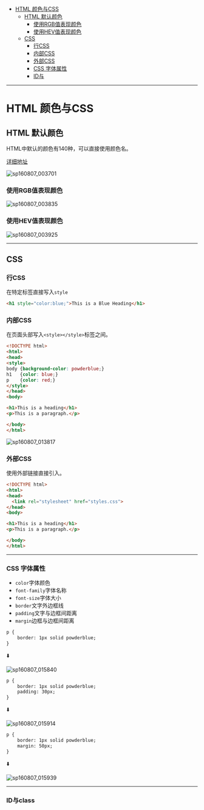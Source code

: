 <!--toc-->

- [HTML 颜色与CSS](#html-颜色与css)
	- [HTML 默认颜色](#html-默认颜色)
		- [使用RGB值表现颜色](#使用rgb值表现颜色)
		- [使用HEV值表现颜色](#使用hev值表现颜色)
	- [CSS](#css)
		- [行CSS](#行css)
		- [内部CSS](#内部css)
		- [外部CSS](#外部css)
		- [CSS 字体属性](#css-字体属性)
		- [ID与](#id与)

<!-- tocstop -->

----

# HTML 颜色与CSS

## HTML 默认颜色

HTML中默认的颜色有140种，可以直接使用颜色名。

[详细地址](http://www.w3schools.com/html/html_colors.asp)

![sp160807_003701](http://ooo.0o0.ooo/2016/08/06/57a61258be8e2.png)

<!-- ![sp160807_003701](/assets/sp160807_003701.png) -->

### 使用RGB值表现颜色

![sp160807_003835](http://ooo.0o0.ooo/2016/08/06/57a612b31571e.png)

<!-- ![sp160807_003835](/assets/sp160807_003835.png) -->

### 使用HEV值表现颜色

![sp160807_003925](http://ooo.0o0.ooo/2016/08/06/57a612e2c8b56.png)

<!-- ![sp160807_003925](/assets/sp160807_003925.png) -->

----

## CSS

### 行CSS

在特定标签直接写入`style`

```HTML
<h1 style="color:blue;">This is a Blue Heading</h1>
```

### 内部CSS

在页面头部写入`<style></style>`标签之间。

```HTML
<!DOCTYPE html>
<html>
<head>
<style>
body {background-color: powderblue;}
h1   {color: blue;}
p    {color: red;}
</style>
</head>
<body>

<h1>This is a heading</h1>
<p>This is a paragraph.</p>

</body>
</html>
```
![sp160807_013817](http://ooo.0o0.ooo/2016/08/06/57a620b176c04.png)

<!-- ![sp160807_013817](/assets/sp160807_013817.png) -->

### 外部CSS

使用外部链接直接引入。

```HTML
<!DOCTYPE html>
<html>
<head>
  <link rel="stylesheet" href="styles.css">
</head>
<body>

<h1>This is a heading</h1>
<p>This is a paragraph.</p>

</body>
</html>
```

----

###  CSS 字体属性

- `color`字体颜色
- `font-family`字体名称
- `font-size`字体大小
- `border`文字外边框线
- `padding`文字与边框间距离
- `margin`边框与边框间距离

```HTML
p {
    border: 1px solid powderblue;
}
```

:arrow_down:

![sp160807_015840](http://ooo.0o0.ooo/2016/08/06/57a625797b606.png)

<!-- ![sp160807_015840](/assets/sp160807_015840.png) -->

```HTML
p {
    border: 1px solid powderblue;
    padding: 30px;
}
```

:arrow_down:

![sp160807_015914](http://ooo.0o0.ooo/2016/08/06/57a6259947806.png)

<!-- ![sp160807_015914](/assets/sp160807_015914.png) -->

```HTML
p {
    border: 1px solid powderblue;
    margin: 50px;
}
```

:arrow_down:

![sp160807_015939](http://ooo.0o0.ooo/2016/08/06/57a625b6880d2.png)

<!-- ![sp160807_015939](/assets/sp160807_015939.png) -->

----

### ID与class
